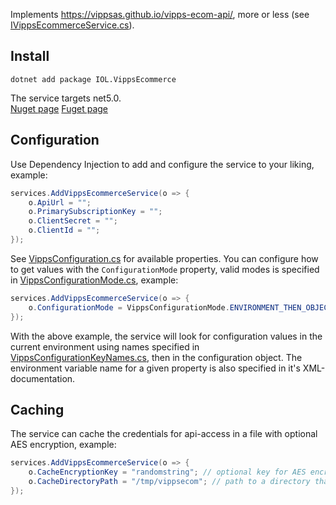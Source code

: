 Implements https://vippsas.github.io/vipps-ecom-api/, more or less (see [IVippsEcommerceService.cs](https://github.com/ivarlovlie/IOL.VippsEcommerce/blob/master/src/IOL.VippsEcommerce/IVippsEcommerceService.cs)).

## Install
`dotnet add package IOL.VippsEcommerce`

The service targets net5.0. \
[Nuget page](https://nuget.org/packages/IOL.VippsEcommerce/)
[Fuget page](https://fuget.org/packages/IOL.VippsEcommerce/)

## Configuration

Use Dependency Injection to add and configure the service to your liking, example:
```csharp
services.AddVippsEcommerceService(o => {
	o.ApiUrl = "";
	o.PrimarySubscriptionKey = "";
	o.ClientSecret = "";
	o.ClientId = "";
});
```

See [VippsConfiguration.cs](https://github.com/ivarlovlie/IOL.VippsEcommerce/blob/master/src/IOL.VippsEcommerce/Models/VippsConfiguration.cs) for available properties.
You can configure how to get values with the `ConfigurationMode` property, valid modes is specified in [VippsConfigurationMode.cs](https://github.com/ivarlovlie/IOL.VippsEcommerce/blob/master/src/IOL.VippsEcommerce/Models/VippsConfigurationMode.cs), example:
```csharp
services.AddVippsEcommerceService(o => {
	o.ConfigurationMode = VippsConfigurationMode.ENVIRONMENT_THEN_OBJECT;
});
```

With the above example, the service will look for configuration values in the current environment using names specified in [VippsConfigurationKeyNames.cs](https://github.com/ivarlovlie/IOL.VippsEcommerce/blob/master/src/IOL.VippsEcommerce/Models/VippsConfigurationKeyNames.cs), then in the configuration object. The environment variable name for a given property is also specified in it's XML-documentation.


## Caching

The service can cache the credentials for api-access in a file with optional AES encryption, example:
```csharp
services.AddVippsEcommerceService(o => {
	o.CacheEncryptionKey = "randomstring"; // optional key for AES encryption, if omitted the cache will be readable json with your keys exposed and everything.
	o.CacheDirectoryPath = "/tmp/vippsecom"; // path to a directory that the executing process has write-access to.
});
```

